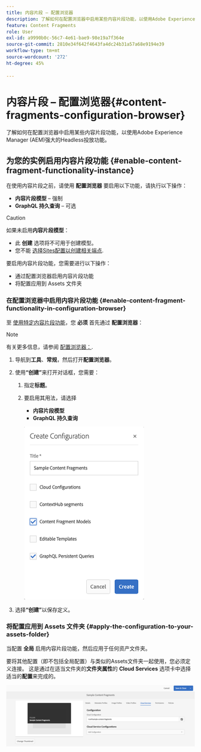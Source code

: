 ```yaml
---
title: 内容片段 – 配置浏览器
description: 了解如何在配置浏览器中启用某些内容片段功能，以使用Adobe Experience Manager强大的Headless投放功能。
feature: Content Fragments
role: User
exl-id: a9990b0c-56c7-4e61-bae9-98e19a7f364e
source-git-commit: 2810e34f642f4643fa4dc24b31a57a68e9194e39
workflow-type: tm+mt
source-wordcount: '272'
ht-degree: 45%

---
```


# 内容片段 – 配置浏览器{#content-fragments-configuration-browser}

了解如何在配置浏览器中启用某些内容片段功能，以使用Adobe Experience Manager (AEM)强大的Headless投放功能。

## 为您的实例启用内容片段功能 {#enable-content-fragment-functionality-instance}

在使用内容片段之前，请使用 **配置浏览器** 要启用以下功能，请执行以下操作：

* **内容片段模型** – 强制
* **GraphQL 持久查询** – 可选

>[!CAUTION]
>
>如果未启用&#x200B;**内容片段模型**：
>
>* 此 **创建** 选项将不可用于创建模型。
>* 您不能 [选择Sites配置以创建相关端点](/help/sites-developing/headless/graphql-api/graphql-endpoint.md#enabling-graphql-endpoint).

要启用内容片段功能，您需要进行以下操作：

* 通过配置浏览器启用内容片段功能
* 将配置应用到 Assets 文件夹

### 在配置浏览器中启用内容片段功能 {#enable-content-fragment-functionality-in-configuration-browser}

至 [使用特定内容片段功能](#creating-a-content-fragment-model)，您 **必须** 首先通过 **配置浏览器**：

>[!NOTE]
>
>有关更多信息，请参阅 [配置浏览器：](/help/sites-administering/configurations.md#using-configuration-browser).

1. 导航到&#x200B;**工具**、**常规**，然后打开&#x200B;**配置浏览器**。

1. 使用&#x200B;**“创建”**&#x200B;来打开对话框，您需要：

   1. 指定&#x200B;**标题**。
   1. 要启用其用法，请选择
      * **内容片段模型**
      * **GraphQL 持久查询**

      ![定义配置](assets/cfm-conf-01.png)

1. 选择&#x200B;**“创建”**&#x200B;以保存定义。

<!-- 1. Select the location appropriate to your website. -->

### 将配置应用到 Assets 文件夹 {#apply-the-configuration-to-your-assets-folder}

当配置 **全局** 启用内容片段功能，然后应用于任何资产文件夹。

要将其他配置（即不包括全局配置）与类似的Assets文件夹一起使用，您必须定义连接。 这是通过在适当文件夹的&#x200B;**文件夹属性**&#x200B;的 **Cloud Services** 选项卡中选择适当的&#x200B;**配置**&#x200B;来完成的。

![应用配置](assets/cfm-conf-02.png)
